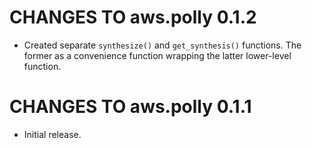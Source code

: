 # CHANGES TO aws.polly 0.1.2

* Created separate `synthesize()` and `get_synthesis()` functions. The former as a convenience function wrapping the latter lower-level function.

# CHANGES TO aws.polly 0.1.1

* Initial release.

